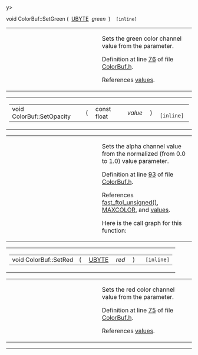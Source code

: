 y>
<tr>
<td class="md" data-nowrap="" data-valign="top">void ColorBuf::SetGreen</td>
<td class="md" data-valign="top">( </td>
<td class="md" data-nowrap="" data-valign="top"><a href="DataType_8h.md#6df7643c26cd4b455d883d8fae3d6bf1" class="el">UBYTE</a> </td>
<td class="mdname1" data-valign="top" data-nowrap=""><em>green</em></td>
<td class="md" data-valign="top"> ) </td>
<td class="md" data-nowrap=""><code> [inline]</code></td>
</tr>
</tbody>
</table></td>
</tr>
</tbody>
</table>

<table data-cellspacing="5" data-cellpadding="0" data-border="0">
<colgroup>
<col style="width: 50%" />
<col style="width: 50%" />
</colgroup>
<tbody>
<tr>
<td> </td>
<td><p>Sets the green color channel value from the parameter.</p>
<p>Definition at line <a href="ColorBuf_8h-source.md#l00076" class="el">76</a> of file <a href="ColorBuf_8h-source.md" class="el">ColorBuf.h</a>.</p>
<p>References <a href="classColorBuf.md#f09cc7ee3a9a93273f4b80601cafb00c" class="el">values</a>.</p></td>
</tr>
</tbody>
</table>

<span id="d540a7f9be1f9038a2b11c24267eb97d" class="anchor"></span>

<table class="mdTable" data-cellpadding="2" data-cellspacing="0">
<colgroup>
<col style="width: 100%" />
</colgroup>
<tbody>
<tr>
<td class="mdRow"><table data-cellpadding="0" data-cellspacing="0" data-border="0">
<tbody>
<tr>
<td class="md" data-nowrap="" data-valign="top">void ColorBuf::SetOpacity</td>
<td class="md" data-valign="top">( </td>
<td class="md" data-nowrap="" data-valign="top">const float </td>
<td class="mdname1" data-valign="top" data-nowrap=""><em>value</em></td>
<td class="md" data-valign="top"> ) </td>
<td class="md" data-nowrap=""><code> [inline]</code></td>
</tr>
</tbody>
</table></td>
</tr>
</tbody>
</table>

<table data-cellspacing="5" data-cellpadding="0" data-border="0">
<colgroup>
<col style="width: 50%" />
<col style="width: 50%" />
</colgroup>
<tbody>
<tr>
<td> </td>
<td><p>Sets the alpha channel value from the normalized (from 0.0 to 1.0) value parameter.</p>
<p>Definition at line <a href="ColorBuf_8h-source.md#l00093" class="el">93</a> of file <a href="ColorBuf_8h-source.md" class="el">ColorBuf.h</a>.</p>
<p>References <a href="Fastftol_8h-source.md#l00032" class="el">fast_ftol_unsigned()</a>, <a href="ColorBuf_8h-source.md#l00022" class="el">MAXCOLOR</a>, and <a href="classColorBuf.md#f09cc7ee3a9a93273f4b80601cafb00c" class="el">values</a>.</p>
<p>Here is the call graph for this function:</p>
<span class="image placeholder" data-original-image-src="classColorBuf_d540a7f9be1f9038a2b11c24267eb97d_cgraph.gif" data-original-image-title="" data-border="0" usemap="#classColorBuf_d540a7f9be1f9038a2b11c24267eb97d_cgraph_map"></span></td>
</tr>
</tbody>
</table>

<span id="9094715e2cd64cfe154c5db24096b5f7" class="anchor"></span>

<table class="mdTable" data-cellpadding="2" data-cellspacing="0">
<colgroup>
<col style="width: 100%" />
</colgroup>
<tbody>
<tr>
<td class="mdRow"><table data-cellpadding="0" data-cellspacing="0" data-border="0">
<tbody>
<tr>
<td class="md" data-nowrap="" data-valign="top">void ColorBuf::SetRed</td>
<td class="md" data-valign="top">( </td>
<td class="md" data-nowrap="" data-valign="top"><a href="DataType_8h.md#6df7643c26cd4b455d883d8fae3d6bf1" class="el">UBYTE</a> </td>
<td class="mdname1" data-valign="top" data-nowrap=""><em>red</em></td>
<td class="md" data-valign="top"> ) </td>
<td class="md" data-nowrap=""><code> [inline]</code></td>
</tr>
</tbody>
</table></td>
</tr>
</tbody>
</table>

<table data-cellspacing="5" data-cellpadding="0" data-border="0">
<colgroup>
<col style="width: 50%" />
<col style="width: 50%" />
</colgroup>
<tbody>
<tr>
<td> </td>
<td><p>Sets the red color channel value from the parameter.</p>
<p>Definition at line <a href="ColorBuf_8h-source.md#l00075" class="el">75</a> of file <a href="ColorBuf_8h-source.md" class="el">ColorBuf.h</a>.</p>
<p>References <a href="classColorBuf.md#f09cc7ee3a9a93273f4b80601cafb00c" class="el">values</a>.</p></td>
</tr>
</tbody>
</table>

------------------------------------------------------------------------

